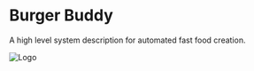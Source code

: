 # Burger Buddy
A high level system description for automated fast food creation.

![Logo](https://i0.wp.com/newsexaminer.net/wp-content/uploads/2015/01/robot-mcdonalds.png?w=851)

